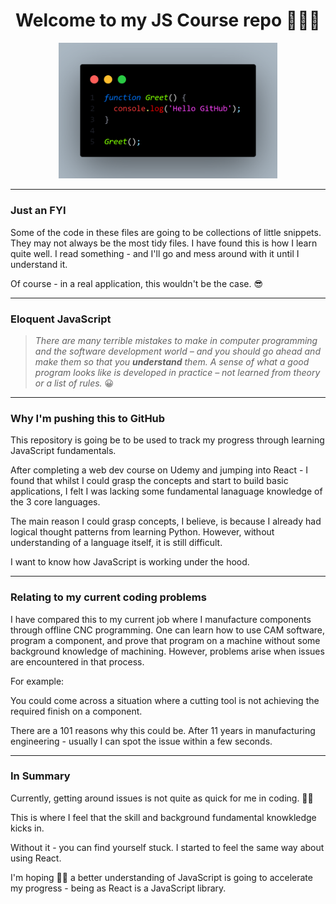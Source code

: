 <div id="header" align="center">
<h1>
Welcome to my JS Course repo 🙋🏻‍♂️
</h1>
<img src="./images/function-greet.png" width="350" />
</div>

---

### Just an FYI

Some of the code in these files are going to be collections of little snippets. They may not always be the
most tidy files. I have found this is how I learn quite well. I read something - and I'll go and mess
around with it until I understand it.

Of course - in a real application, this wouldn't be the case. 😎

---

### Eloquent JavaScript

> _There are many terrible mistakes to make in computer programming and the software development world –
> and you should go ahead and make them so that you ***understand*** them. A sense of what a good program looks
> like is developed in practice – not learned from theory or a list of rules._ 😀

---

### Why I'm pushing this to GitHub

This repository is going be to be used to track my progress through learning JavaScript fundamentals.

After completing a web dev course on Udemy and jumping into React - I found that whilst I could grasp
the concepts and start to build basic applications, I felt I was lacking some fundamental lanaguage
knowledge of the 3 core languages.

The main reason I could grasp concepts, I believe, is because I already had logical thought patterns
from learning Python. However, without understanding of a language itself, it is still difficult.

I want to know how JavaScript is working under the hood.

---

### Relating to my current coding problems

I have compared this to my current job where I manufacture components through offline CNC programming. One can learn
how to use CAM software, program a component, and prove that program on a machine without some background
knowledge of machining. However, problems arise when issues are encountered in that process.

For example:

You could come across a situation where a cutting tool is not achieving the required finish on a component.

There are a 101 reasons why this could be. After 11 years in manufacturing engineering - usually I can spot the issue
within a few seconds.

---

### In Summary

Currently, getting around issues is not quite as quick for me in coding. 😵‍💫

This is where I feel that the skill and background fundamental knowkledge kicks in.

Without it - you can find yourself stuck. I started to feel the same way about using React.

I'm hoping 🤞🏻 a better understanding of JavaScript is going to accelerate my progress - being as React is a JavaScript library.
